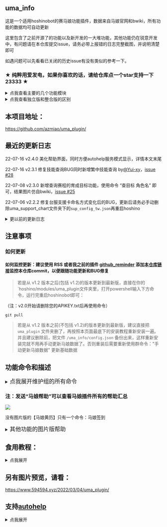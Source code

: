 ## uma_info

这是一个适用hoshinobot的赛马娘功能插件，数据来自马娘官网和bwiki，所有功能的数据均可自动更新

这里包含了之前开源了的功能以及新开发的一大堆功能，其他功能仍在锐意开发中，有问题请在本仓库提交issue，请务必带上报错的日志完整截图，并说明清楚即可

如遇问题可以先看看已关闭的历史issue有没有类似的参考一下。

### ★ 纯粹用爱发电，如果你喜欢的话，请给仓库点一个star支持一下23333 ★

<details>
<summary>点我查看主要的几个功能模块</summary>

（具体命令请看本页面下方功能命令和描述）

+ [马娘新闻播报](https://github.com/azmiao/umamusume_news) 【已支持台/日服】

+ [马娘模拟抽卡](https://github.com/azmiao/uma_gacha)

+ 马娘基础数据库

+ 支援卡节奏榜【已支持台/日服】

+ 相性计算器【台/日通用】

+ 马娘黄历【台/日通用】

+ 马娘耐力计算器【台/日通用】

+ 马娘表情包【台/日通用】

+ 马娘漫画【台/日通用】

+ 马娘限时任务

+ 马娘技能查询

+ 育成目标查询【台/日差不多通用】

</details>

<details>
<summary>点我查看独立版和整合版的区别</summary>

+ 图片文件夹目录不一致，因此和独立版的马娘抽卡稍有不一致，但是删除独立版马娘抽卡后再装本整合版插件，理论上可以直接使用之前的图片文件，反之需重新下载数据

+ [马娘新闻播报](https://github.com/azmiao/umamusume_news) 和 [马娘模拟抽卡](https://github.com/azmiao/uma_gacha) 的代码以及功能性均与本整合版不同，后续将仅维护本整合版

+ 其他所有整合版里功能都不能单独拿出来直接用，不然必报错

</details>

## 本项目地址：
https://github.com/azmiao/uma_plugin/

## 最近的更新日志

22-07-16    v2.4.0  美化帮助界面，同时方便autohelp服务模式显示，详情本文末尾

22-07-16    v2.3.1  修复技能查询BUG同时新增繁中技能查询 by[@Yui-xy](https://github.com/Yui-xy)，[issue #28](https://github.com/azmiao/uma_plugin/issues/28)

22-07-08    v2.3.0  新增查询赛程的育成目标功能，使用命令 “查目标 角色名” 即可，结果图片仿自bwiki，[issue #25](https://github.com/azmiao/uma_plugin/issues/25)

22-07-06    v2.2.2  修复台服支援卡命名方式变化后的BUG，更新后请务必手动删除uma_support_chart文件夹下的`sup_config_tw.json`再重启hoshino

</details>

<details>
<summary>更以前的更新日志</summary>

22-07-05    v2.2.1  修复支援卡节奏榜网页更新后的BUG，更新后请务必手动删除uma_support_chart文件夹下的`sup_config.json`再重启hoshino，[issue #24](https://github.com/azmiao/uma_plugin/issues/24)

22-06-30    v2.2.0  新增台服马娘新闻功能，整进了“马娘新闻帮助”里

22-06-30    v2.1.0  新增台服支援卡节奏榜功能，整进了“支援卡节奏榜帮助”里

22-06-24    v2.0.4  请务必更新！同步translators更新，以便修复马娘新闻翻译显示不全的BUG

22-06-23    v2.0.3  马娘新闻修复不具合翻译不了的BUG和其他遇不到的BUG，且现在支持配置代理，已添加进本文档的食用教程里

22-06-19    v2.0.2  马娘新闻部分代码改进优化，并且翻译结果默认采用转发消息发送，可以自行更换

22-05-05    v2.0.1  优化更新逻辑，当更新失败自动回退防止再次更新时出错，同时更换数据镜像站提高更新速度

22-04-25    v2.0    大版本更新！！！强烈推荐，之后可无需APIKEY，注意：更新后需要更新安装依赖，并重新“手动更新马娘数据”

22-04-24    v1.7    新增马娘技能查询功能

22-04-15    v1.6    新增马娘限时任务功能，并修复一些描述，此版本开始需要更新依赖

22-04-11    v1.5.3  修复图片文件夹的问题，并修复由于也文摄辉背景图分辨率过高导致OCR无结果的问题

22-04-10    v1.5.2  将所有的图片文件夹移动至umamusume文件夹下

22-03-30    v1.5.1  重构支援卡节奏榜代码，理论上性能更好，冗余更低

22-03-28    v1.5    新增马娘一格漫画功能

22-03-28    v1.4    新增马娘表情包功能

22-03-20    v1.3.3    节奏榜新增了 友人卡节奏榜

22-03-19    v1.3.2  新增了更新数据时自动下载语音文件，更新到此版本后需要手动更新一下数据，当然等半夜的自动更新也行

22-03-18    v1.3.1  调整了自动更新策略，将在更新时生成一个缓存文件，更新完再复制过去，以防止更新期间部分功能不能用，顺便新增手动更新相性信息功能

22-03-09    v1.3    新增了“马娘耐力计算器”功能，但数据为 根性与下坡 改版前的数据，且为非常理想的数值

22-03-09    v1.2    一些调整，以及修改部分文件使之规范化github储存库，方便 git pull, [pull #4](https://github.com/azmiao/uma_plugin/pull/4)

22-03-06    v1.1    新增了“马娘签到”功能

22-03-04    v1.0    first commit

</details>

## 注意事项

### 如何更新

#### 如何监控更新：建议使用 RSS 或者我之前的插件 [github_reminder](https://github.com/azmiao/github_reminder) 添加[本仓库链接](https://github.com/azmiao/uma_plugin/)监控本仓库commit，以便跟随功能更新和BUG修复

> 若是从 v1.2 版本之后(包括 v1.2)的版本更新到最新版，直接在你的 `hoshino/modules/uma_plugin文件夹里，打开powershell输入下方命令，运行完重启hoshinobot即可：

（注：v2.0开始请删除您的APIKEY.txt后再使用命令）

```
git pull
```

> 若是从 v1.2 版本之前(不包括 v1.2)的版本更新到最新版，建议直接把 `uma_plugin` 文件夹删了，再按照本页面最底下的安装教程重新安装一遍。并且建议删除前，把文件 `/uma_info/config.json` 备份出来，这样重新安装完就不用再手动更新马娘数据了。否则重装后需要重新使用群命令："手动更新马娘数据" 更新基础数据

</details>

## 功能命令和描述

<details>
<summary><font size = 4>点我展开维护组的所有命令</font></summary>

马娘数据库的：

 - 手动更新马娘数据

马娘相性的：

 - 手动更新相性信息

马娘抽卡的：

 - 更新马娘信息

 - 重载赛马娘卡池

马娘表情包的：

 - 手动更新马娘表情包

马娘漫画的：

 - 手动更新马娘漫画

马娘限时任务的：

 - 手动更新限时任务

马娘技能的：

 - 手动更新马娘技能

</details>

### 注：发送“马娘帮助”可以查看马娘插件所有的帮助汇总

![](https://img.gejiba.com/images/6f9a66ec3de739417cd3ba9003162fcc.png)

没有图片版的【马娘黄历】只有一个命令：马娘签到

<details>
<summary><font size = 4>其他功能的图片版帮助</font></summary>

![](https://img.gejiba.com/images/14656fafe6c33ac7f0429c572a251808.png)
![](https://img.gejiba.com/images/3aff9b9882954e3f8206328444627a93.png)
![](https://img.gejiba.com/images/9b012de7f710229bea2fa7e867b031bc.png)
![](https://img.gejiba.com/images/ca1e78b1faf8a2a58bfbe62d04cff247.png)
![](https://img.gejiba.com/images/b7fe400d61fbefc8cfa52f87683ce507.png)
![](https://img.gejiba.com/images/63c84910b6117c7eb5d8f7a706f2ff9a.png)
![](https://img.gejiba.com/images/90d76cb9ac80c7cbe0d01e0403954a29.png)
![](https://img.gejiba.com/images/881d1f7010c79b8cfcc6b3dad8c17028.png)
![](https://img.gejiba.com/images/2bef2337722582aa066899258c8c94c0.png)
![](https://img.gejiba.com/images/9c429aa7be4a6f997b22c54f11eda3c6.png)
![](https://img.gejiba.com/images/58fadc7fba87e876ea67c4c9e89c4668.png)

</details>

</details>

## 食用教程：

<details>
<summary>点我展开</summary>

1. git clone本插件（注：一定要git clone，不要下载压缩包，另外请确保git环境变量正常）：

    在 HoshinoBot\hoshino\modules 目录下使用以下命令拉取本项目
    ```
    git clone https://github.com/azmiao/uma_plugin
    ```

2. 如果之前装过独立版的 [马娘新闻播报](https://github.com/azmiao/umamusume_news) 和 [马娘模拟抽卡](https://github.com/azmiao/uma_gacha) 的，请先删除那两个文件夹，没有就跳过这一步

3. 安装依赖：

    到HoshinoBot\hoshino\modules\uma_plugin目录下，管理员方式打开powershell
    ```
    pip install -r requirements.txt -i http://mirrors.aliyun.com/pypi/simple --user
    ```

4. 在 HoshinoBot\hoshino\config\ `__bot__.py` 文件的 MODULES_ON 加入 'uma_plugin'

    然后重启 HoshinoBot

    装完插件后首次启动时会更新马娘各种数据，按带宽的大小可能需要3-10分钟不等，请耐心等待，您可以看着控制台看他有没有报错，除了在首次启动本插件的时候会在更新马娘基础数据库（要下好多语音文件和图片）的时候更新一段时间和马娘抽卡（要下好多图片）的时候更新一段时间，其他和再次启动的时候都会很快的。

6. 额外功能：（自动提醒）

    在某个群里发消息输入下文以开启马娘生日提醒
    ```
    开启 uma_bir_push
    ```

    在某个群里发消息输入下文以开启马娘新闻播报，一个日服，一个台服
    ```
    开启 umamusume-news-poller
    ```
    ```
    开启 umamusume-news-poller-tw
    ```

    可以通过发消息输入"lssv"查看这个功能前面是不是⚪来确认是否开启成功

7. 马娘新闻配置代理（可选）

    > Q经常连不上马娘官网咋办：

    A：现在受各种影响导致的连不上马娘官网，建议配置代理，请先自购代理，然后吧umamusume_news文件夹里的 `news_spider.py` 的第15行换成：
    (注意1081请换成你自己的代理端口号)
    ```
    proxy = {
        "http": "http://localhost:1081",
        "https": "http://localhost:1081"
    }
    ```
    更换后台服和日服官网都会走代理。
    如果不需要代理就换回原来默认的：
    ```
    proxy = {}
    ```

8. 更好看的帮助界面，见本文末尾（可选）

</details>

## 另有图片预览，请看：

https://www.594594.xyz/2022/03/04/uma_plugin/

## 支持[autohelp](https://github.com/SonderXiaoming/autohelp)

<details>
<summary>点我展开</summary>

可显示更好看的帮助界面

推荐添加的`black.json`：

```
{
    "uma_bir_push",
    "umamusume-news-poller",
    "umamusume-news-poller-tw",
}
```

推荐添加的`replace.json`：

```
{
    "uma_almanac": "马娘黄历",
    "uma_comic": "马娘漫画",
    "uma_compatibility": "马娘相性",
    "uma_endurance": "马娘耐力",
    "uma_face": "马娘表情包",
    "uma_gacha": "马娘抽卡",
    "uma_info": "马娘基础数据查询",
    "uma_skills": "马娘技能查询",
    "uma_support_chart": "马娘支援卡节奏榜",
    "uma_target": "马娘育成目标查询",
    "uma_tasks": "马娘限时任务查询",
    "umamusume_news": "马娘新闻",
    "uma_help": "马娘帮助汇总",
}
```
</details>